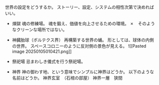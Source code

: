 世界の設定をどうするか。
ストーリー、設定、システムの相性次第で決めればいい。

- 煉獄
	魂の修練場。
	魂を鍛え、価値を向上させるための環境。
	✗　そのようなクリーンな場所ではない。
	
- 神臓胎球（ボルテクス界）
	再構築する世界の蛹。
	形としては、球体の内側の世界。
	スペースコロニーのように反対側の景色が見える。
	![[Pasted image 20250105010421.png]]
	
- 祭祀場
	忌まわしき儀式を行う祭祀場。

- 神界
	神の御わす地、という意味でシンプルに神界はどうか。
	以下のような名前はどうか。
	神界玄室　（石棺の部屋）
	神界一層　狭間


